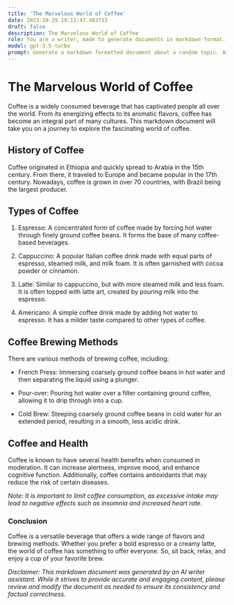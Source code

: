 ```yaml
---
title: 'The Marvelous World of Coffee'
date: 2023-10-29 19:11:47.483733
draft: false
description: The Marvelous World of Coffee
role: You are a writer, made to generate documents in markdown format. It is very important that all of the documents you generate are in valid markdown format.
model: gpt-3.5-turbo
prompt: Generate a markdown formatted document about a random topic. At the bottom, include a disclaimer explaining that the document was generated by you. The first line of the document should be the title. Make sure that the entire document is in proper markdown format, using a mix of various tags to make the document visually appealing.
---
```


# The Marvelous World of Coffee 

Coffee is a widely consumed beverage that has captivated people all over the world. From its energizing effects to its aromatic flavors, coffee has become an integral part of many cultures. This markdown document will take you on a journey to explore the fascinating world of coffee.

## History of Coffee

Coffee originated in Ethiopia and quickly spread to Arabia in the 15th century. From there, it traveled to Europe and became popular in the 17th century. Nowadays, coffee is grown in over 70 countries, with Brazil being the largest producer.

## Types of Coffee

1. Espresso: A concentrated form of coffee made by forcing hot water through finely ground coffee beans. It forms the base of many coffee-based beverages.

2. Cappuccino: A popular Italian coffee drink made with equal parts of espresso, steamed milk, and milk foam. It is often garnished with cocoa powder or cinnamon.

3. Latte: Similar to cappuccino, but with more steamed milk and less foam. It is often topped with latte art, created by pouring milk into the espresso.

4. Americano: A simple coffee drink made by adding hot water to espresso. It has a milder taste compared to other types of coffee.

## Coffee Brewing Methods

There are various methods of brewing coffee, including:

- French Press: Immersing coarsely ground coffee beans in hot water and then separating the liquid using a plunger.

- Pour-over: Pouring hot water over a filter containing ground coffee, allowing it to drip through into a cup.

- Cold Brew: Steeping coarsely ground coffee beans in cold water for an extended period, resulting in a smooth, less acidic drink.

## Coffee and Health

Coffee is known to have several health benefits when consumed in moderation. It can increase alertness, improve mood, and enhance cognitive function. Additionally, coffee contains antioxidants that may reduce the risk of certain diseases.

*Note: It is important to limit coffee consumption, as excessive intake may lead to negative effects such as insomnia and increased heart rate.*

### Conclusion

Coffee is a versatile beverage that offers a wide range of flavors and brewing methods. Whether you prefer a bold espresso or a creamy latte, the world of coffee has something to offer everyone. So, sit back, relax, and enjoy a cup of your favorite brew.

*Disclaimer: This markdown document was generated by an AI writer assistant. While it strives to provide accurate and engaging content, please review and modify the document as needed to ensure its consistency and factual correctness.*
